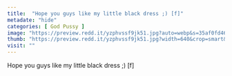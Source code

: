 ```yaml
---
title:  "Hope you guys like my little black dress ;) [f]"
metadate: "hide"
categories: [ God Pussy ]
image: "https://preview.redd.it/yzphvssf9jk51.jpg?auto=webp&s=35af0fd462a5bf33732addd601c0c7971521f504"
thumb: "https://preview.redd.it/yzphvssf9jk51.jpg?width=640&crop=smart&auto=webp&s=c243c50b0602618f75f39c4545f132b32f6c741e"
visit: ""
---
```

Hope you guys like my little black dress ;) [f]
